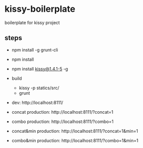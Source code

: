 kissy-boilerplate
=================

boilerplate for kissy project


steps
-------------------------------

- npm install -g grunt-cli
- npm install
- npm install kissy@1.4.1-5 -g

- build
  - kissy -p statics/src/
  - grunt
  
- dev: http://localhost:8111/
- concat production: http://localhost:8111/?concat=1
- combo production: http://localhost:8111/?combo=1
- concat&min production: http://localhost:8111/?concat=1&min=1
- combo&min production: http://localhost:8111/?combo=1&min=1